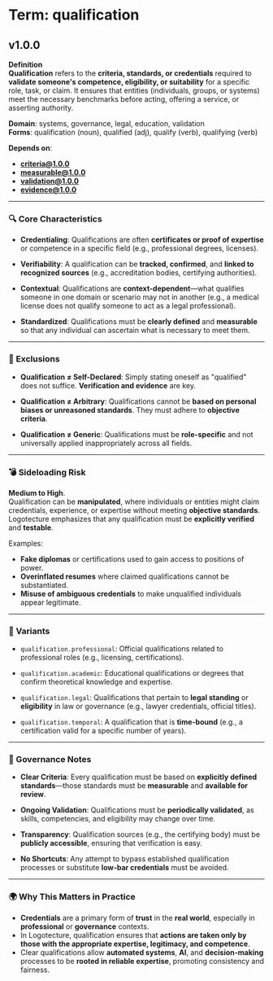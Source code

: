# Term: qualification

## v1.0.0

**Definition**  
**Qualification** refers to the **criteria, standards, or credentials** required to **validate someone's competence, eligibility, or suitability** for a specific role, task, or claim. It ensures that entities (individuals, groups, or systems) meet the necessary benchmarks before acting, offering a service, or asserting authority.

**Domain**: systems, governance, legal, education, validation  
**Forms**: qualification (noun), qualified (adj), qualify (verb), qualifying (verb)

**Depends on**:  
- **criteria@1.0.0**  
- **measurable@1.0.0**  
- **validation@1.0.0**  
- **evidence@1.0.0**

---

### 🔍 Core Characteristics

- **Credentialing**: Qualifications are often **certificates or proof of expertise** or competence in a specific field (e.g., professional degrees, licenses).

- **Verifiability**: A qualification can be **tracked, confirmed**, and **linked to recognized sources** (e.g., accreditation bodies, certifying authorities).

- **Contextual**: Qualifications are **context-dependent**—what qualifies someone in one domain or scenario may not in another (e.g., a medical license does not qualify someone to act as a legal professional).

- **Standardized**: Qualifications must be **clearly defined** and **measurable** so that any individual can ascertain what is necessary to meet them.

---

### 🚫 Exclusions

- **Qualification ≠ Self-Declared**: Simply stating oneself as "qualified" does not suffice. **Verification and evidence** are key.

- **Qualification ≠ Arbitrary**: Qualifications cannot be **based on personal biases or unreasoned standards**. They must adhere to **objective criteria**.

- **Qualification ≠ Generic**: Qualifications must be **role-specific** and not universally applied inappropriately across all fields.

---

### 💣 Sideloading Risk

**Medium to High**.  
Qualification can be **manipulated**, where individuals or entities might claim credentials, experience, or expertise without meeting **objective standards**. Logotecture emphasizes that any qualification must be **explicitly verified** and **testable**.

Examples:
- **Fake diplomas** or certifications used to gain access to positions of power.
- **Overinflated resumes** where claimed qualifications cannot be substantiated.
- **Misuse of ambiguous credentials** to make unqualified individuals appear legitimate.

---

### 🔁 Variants

- `qualification.professional`: Official qualifications related to professional roles (e.g., licensing, certifications).

- `qualification.academic`: Educational qualifications or degrees that confirm theoretical knowledge and expertise.

- `qualification.legal`: Qualifications that pertain to **legal standing** or **eligibility** in law or governance (e.g., lawyer credentials, official titles).

- `qualification.temporal`: A qualification that is **time-bound** (e.g., a certification valid for a specific number of years).

---

### 🔐 Governance Notes

- **Clear Criteria**: Every qualification must be based on **explicitly defined standards**—those standards must be **measurable** and **available for review**.

- **Ongoing Validation**: Qualifications must be **periodically validated**, as skills, competencies, and eligibility may change over time.

- **Transparency**: Qualification sources (e.g., the certifying body) must be **publicly accessible**, ensuring that verification is easy.

- **No Shortcuts**: Any attempt to bypass established qualification processes or substitute **low-bar credentials** must be avoided.

---

### 🌍 Why This Matters in Practice

- **Credentials** are a primary form of **trust** in the **real world**, especially in **professional** or **governance** contexts.  
- In Logotecture, qualification ensures that **actions are taken only by those with the appropriate expertise, legitimacy, and competence**.  
- Clear qualifications allow **automated systems**, **AI**, and **decision-making** processes to be **rooted in reliable expertise**, promoting consistency and fairness.
